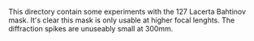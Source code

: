 This directory contain some experiments with the 127 Lacerta Bahtinov mask.
It's clear this mask is only usable at higher focal lenghts.
The diffraction spikes are unuseably small at 300mm.
